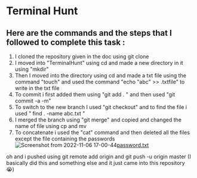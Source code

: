# Terminal Hunt
## Here are the commands and the steps that I followed to complete this task :
1. I cloned the repository given in the doc using git clone
2. I moved into "TerminalHunt" using cd and made a new directory in it using "mkdir"
3. Then I moved into the directory using cd and made a txt file using the command "touch" and used the command "echo "abc" >> .txtfile" to write in the txt file
4. To commit i first added them using "git add . " and then used "git commit -a -m"
5. To switch to the new branch I used "git checkout" and to find the file i used " find . -name abc.txt "
6. I merged the branch using "git merge" and copied and changed the name of file using cp and mv
7. To concatenate i used the "cat" command and then deleted all the files except the file containing the passwords
![Screenshot from 2022-11-06 17-00-44](https://user-images.githubusercontent.com/115163471/200172903-512308a8-1369-4921-adce-267965dc6601.png)[password.txt](https://github.com/verz0/amfoss-tasks/files/9945917/password.txt)

oh and i pushed using git remote add origin and git push -u origin master (I basically did this and something else and it just came into this repository :sob:)

